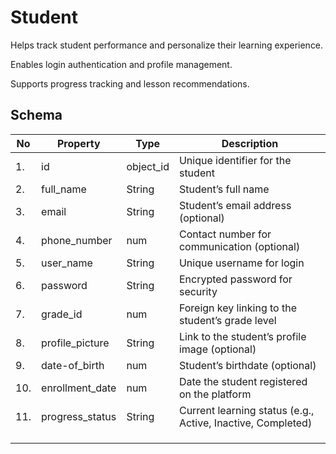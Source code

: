 # Student 

Helps track student performance and personalize their learning experience.

Enables login authentication and profile management.

Supports progress tracking and lesson recommendations.

## Schema



| No   | Property        | Type      | Description                                                 |
| ---- | --------------- | --------- | ----------------------------------------------------------- |
| 1.   | id              | object_id | Unique identifier for the student                           |
| 2.   | full_name       | String    | Student’s full name                                         |
| 3.   | email           | String    | Student’s email address (optional)                          |
| 4.   | phone_number    | num       | Contact number for communication (optional)                 |
| 5.   | user_name       | String    | Unique username for login                                   |
| 6.   | password        | String    | Encrypted password for security                             |
| 7.   | grade_id        | num       | Foreign key linking to the student’s grade level            |
| 8.   | profile_picture | String    | Link to the student’s profile image (optional)              |
| 9.   | date-of_birth   | num       | Student’s birthdate (optional)                              |
| 10.  | enrollment_date | num       | Date the student registered on the platform                 |
| 11.  | progress_status | String    | Current learning status (e.g., Active, Inactive, Completed) |
|      |                 |           |                                                             |
|      |                 |           |                                                             |
|      |                 |           |                                                             |

